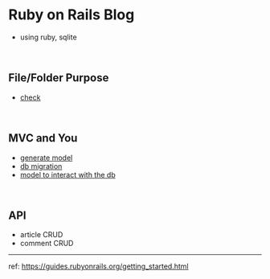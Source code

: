 # Ruby on Rails Blog
- using ruby, sqlite
  
<br>

## File/Folder	Purpose
- [check](https://guides.rubyonrails.org/getting_started.html#creating-the-blog-application)


<br>

## MVC and You
- [generate model](https://guides.rubyonrails.org/getting_started.html#mvc-and-you-generating-a-model)
- [db migration](https://guides.rubyonrails.org/getting_started.html#database-migrations)
- [model to interact with the db](https://guides.rubyonrails.org/getting_started.html#using-a-model-to-interact-with-the-database)


<br>

## API
- article CRUD
- comment CRUD

---

ref: https://guides.rubyonrails.org/getting_started.html